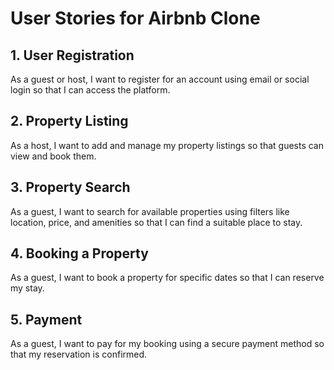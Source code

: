 # User Stories for Airbnb Clone

## 1. User Registration
As a guest or host, I want to register for an account using email or social login so that I can access the platform.

## 2. Property Listing
As a host, I want to add and manage my property listings so that guests can view and book them.

## 3. Property Search
As a guest, I want to search for available properties using filters like location, price, and amenities so that I can find a suitable place to stay.

## 4. Booking a Property
As a guest, I want to book a property for specific dates so that I can reserve my stay.

## 5. Payment
As a guest, I want to pay for my booking using a secure payment method so that my reservation is confirmed.
